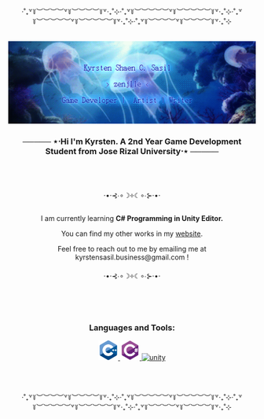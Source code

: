 <p align = "center"> ‧˚₊꒷꒦︶︶︶︶꒷꒦︶︶︶︶꒦꒷‧₊˚⊹‧˚₊꒷꒦︶︶︶︶︶꒷꒦︶︶︶︶︶꒦꒷‧₊˚⊹‧˚₊꒷꒦︶︶︶︶︶꒷꒦︶︶︶︶︶꒦꒷‧₊˚⊹‧˚₊꒷꒦︶︶︶︶꒷꒦︶︶︶︶꒦꒷‧₊˚⊹ </p>
<img align = "center"> <img src = "https://raw.githubusercontent.com/zenjlle/zenjlle/main/Images/Banner.png">
<h3 align="center">───── ⋆⋅Hi I'm Kyrsten. A 2nd Year Game Development Student from Jose Rizal University⋅⋆ ─────</h3>

<br></br>
<p align = "center"> ⋅•⋅⊰∙∘☽༓☾∘∙⊱⋅•⋅ </p>  
<p align = "center"> I am currently learning <b>C# Programming in Unity Editor.</b> </p>
<p align = "center"> You can find my other works in my <a href="https://kyrstensasil.wixsite.com/sasil-eportfolio">website</a>.</p> 
<p align = "center"> Feel free to reach out to me by emailing me at kyrstensasil.business@gmail.com !</p> 
<p align = "center"> ⋅•⋅⊰∙∘☽༓☾∘∙⊱⋅•⋅ </p>
<br></br>

<h3 align="center">Languages and Tools:</h3>
<p align="center"> <a href="https://www.w3schools.com/cpp/" target="_blank" rel="noreferrer"> <img src="https://raw.githubusercontent.com/devicons/devicon/master/icons/cplusplus/cplusplus-original.svg" alt="cplusplus" width="40" height="40"/> </a> <a href="https://www.w3schools.com/cs/" target="_blank" rel="noreferrer"> <img src="https://raw.githubusercontent.com/devicons/devicon/master/icons/csharp/csharp-original.svg" alt="csharp" width="40" height="40"/> </a> <a href="https://unity.com/" target="_blank" rel="noreferrer"> <img src="https://www.vectorlogo.zone/logos/unity3d/unity3d-icon.svg" alt="unity" width="40" height="40"/> </a> </p>
<br></br>
<p align = "center"> ‧˚₊꒷꒦︶︶︶︶꒷꒦︶︶︶︶꒦꒷‧₊˚⊹‧˚₊꒷꒦︶︶︶︶︶꒷꒦︶︶︶︶︶꒦꒷‧₊˚⊹‧˚₊꒷꒦︶︶︶︶︶꒷꒦︶︶︶︶︶꒦꒷‧₊˚⊹‧˚₊꒷꒦︶︶︶︶꒷꒦︶︶︶︶꒦꒷‧₊˚⊹ </p>
